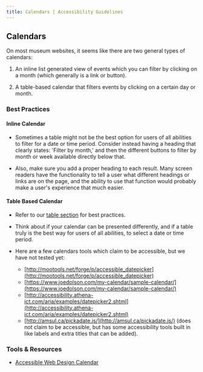 ```yaml
---
title: Calendars | Accessibility Guidelines
---
```


## Calendars

On most museum websites, it seems like there are two general types of calendars:

1. An inline list generated view of events which you can filter by clicking on a month (which generally is a link or button).

2. A table-based calendar that filters events by clicking on a certain day or month.

### Best Practices

#### Inline Calendar

* Sometimes a table might not be the best option for users of all abilities to filter for a date or time period. Consider instead having a heading that clearly states: 'Filter by month,' and then the different buttons to filter by month or week available directly below that.

* Also, make sure you add a proper heading to each result. Many screen readers have the functionality to tell a user what different headings or links are on the page, and the ability to use that function would probably make a user's experience that much easier.

#### Table Based Calendar

* Refer to our [table section](/code/tables) for best practices.

* Think about if your calendar can be presented differently, and if a table truly is the best way for users of all abilities, to select a date or time period.

* Here are a few calendars tools which claim to be accessible, but we have not tested yet:

  - [http://mootools.net/forge/p/accessible_datepicker](http://mootools.net/forge/p/accessible_datepicker)
  - [https://www.joedolson.com/my-calendar/sample-calendar/](https://www.joedolson.com/my-calendar/sample-calendar/)
  - [http://accessibility.athena-ict.com/aria/examples/datepicker2.shtml](http://accessibility.athena-ict.com/aria/examples/datepicker2.shtml)
  - [http://amsul.ca/pickadate.js/](http://amsul.ca/pickadate.js/) (does not claim to be accessible, but has some accessibility tools built in like labels and extra titles that can be added).

### Tools &amp; Resources

* [Accessible Web Design Calendar](https://www.joedolson.com/my-calendar/sample-calendar/)
